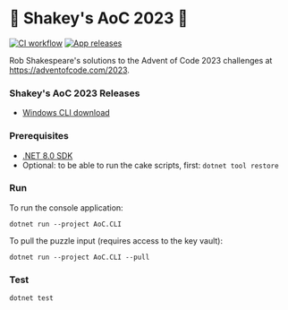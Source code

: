 # 🎄 Shakey's AoC 2023 🌟

[![CI workflow](https://github.com/robshakespeare/aoc2023/actions/workflows/CI-workflow.yml/badge.svg)](https://github.com/robshakespeare/aoc2023/actions/workflows/CI-workflow.yml)
[![App releases](https://github.com/robshakespeare/aoc2023/actions/workflows/release-workflow.yml/badge.svg)](https://github.com/robshakespeare/aoc2023/actions/workflows/release-workflow.yml)

Rob Shakespeare's solutions to the Advent of Code 2023 challenges at https://adventofcode.com/2023.


### Shakey's AoC 2023 Releases
* [Windows CLI download](https://github.com/robshakespeare/aoc2023/releases/latest/download/AoC.CLI.exe)


### Prerequisites

* [.NET 8.0 SDK](https://aka.ms/get-dotnet-8)
* Optional: to be able to run the cake scripts, first: `dotnet tool restore`


### Run

To run the console application:

```
dotnet run --project AoC.CLI
```

To pull the puzzle input (requires access to the key vault):

```
dotnet run --project AoC.CLI --pull
```


### Test

```
dotnet test
```
